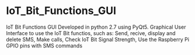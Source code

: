 # IoT_Bit_Functions_GUI
IoT Bit Functions GUI
Developed in python 2.7 using PyQt5.
Graphical User Interface to use the IoT Bit functios, such as:
Send, recive, display and delete SMS, Make calls, Check IoT Bit Signal Strength, Use the Raspberry Pi GPIO pins with SMS commands
